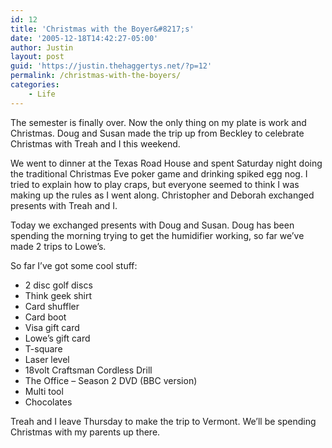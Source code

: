 ```yaml
---
id: 12
title: 'Christmas with the Boyer&#8217;s'
date: '2005-12-18T14:42:27-05:00'
author: Justin
layout: post
guid: 'https://justin.thehaggertys.net/?p=12'
permalink: /christmas-with-the-boyers/
categories:
    - Life
---
```


The semester is finally over. Now the only thing on my plate is work and Christmas. Doug and Susan made the trip up from Beckley to celebrate Christmas with Treah and I this weekend.

We went to dinner at the Texas Road House and spent Saturday night doing the traditional Christmas Eve poker game and drinking spiked egg nog. I tried to explain how to play craps, but everyone seemed to think I was making up the rules as I went along. Christopher and Deborah exchanged presents with Treah and I.

Today we exchanged presents with Doug and Susan. Doug has been spending the morning trying to get the humidifier working, so far we’ve made 2 trips to Lowe’s.

So far I’ve got some cool stuff:

- 2 disc golf discs
- Think geek shirt
- Card shuffler
- Card boot
- Visa gift card
- Lowe’s gift card
- T-square
- Laser level
- 18volt Craftsman Cordless Drill
- The Office – Season 2 DVD (BBC version)
- Multi tool
- Chocolates

Treah and I leave Thursday to make the trip to Vermont. We’ll be spending Christmas with my parents up there.